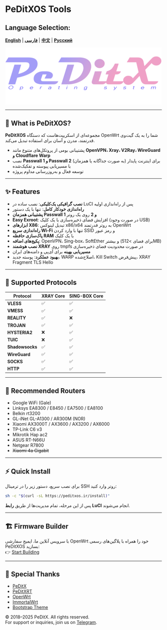 # PeDitXOS Tools  

## Language Selection:

[**English**](README.md) | [**فارسی**](README_fa.md) | [**中文**](README_zh.md) | [**Русский**](README_ru.md)

![PeDitX Banner](https://raw.githubusercontent.com/peditx/luci-theme-peditx/refs/heads/main/luasrc/brand.png)  

---

## 🚀 What is PeDitXOS?  
**PeDitXOS** مجموعه‌ای از اسکریپت‌هاست که دستگاه OpenWrt شما را به یک گیت‌وی قدرتمند، مدرن و آسان برای استفاده تبدیل می‌کند.  

- پشتیبانی بومی از پروتکل‌های متنوع مانند **OpenVPN، Xray، V2Ray، WireGuard و Cloudflare Warp**  
- نصب **Passwall 1 و Passwall 2** (به صورت جداگانه یا همزمان) برای اینترنت پایدار با مسیریابی پیوسته و تفکیک‌شده  
- توسعه فعال و به‌روزرسانی مداوم پروژه  

---

## ✨ Features  
- **نصب گرافیکی یک‌کلیکی**: نصب ساده در LuCI پس از راه‌اندازی اولیه  
- **راه‌اندازی خودکار کامل**: تنها با یک دستور  
- **پشتیبانی همزمان Passwall 1 و 2** روی یک روتر  
- **Easy Exroot**: افزایش فضای ذخیره‌سازی با یک کلیک (در صورت وجود USB)  
- **ابزارهای X86**: تبدیل لینوکس x86/x64 به روتر قدرتمند OpenWrt  
- **راه‌اندازی سریع Wi-Fi** تنها با وارد کردن SSID و رمز عبور  
- **پاک‌سازی حافظه RAM** با یک کلیک  
- **پکیج‌های اضافه**: OpenVPN، Sing-box، SoftEther و بیشتر (برای فضای >512MB)  
- **نصب هوشمند XRAY** روی tmpfs در صورت محدودیت فضای ذخیره‌سازی  
- **مسیریابی بهینه** برای آی‌پی و دامنه‌های ایران  
- **بهبود عملکرد**: پوسته جدید، WARP اصلاح‌شده، Kill Switch پیش‌فرض، XRAY Fragment TLS Hello  

---

## 📡 Supported Protocols  

| Protocol      | XRAY Core | SING-BOX Core |
|---------------|-----------|---------------|
| **VLESS**     | ✅         | ✅             |
| **VMESS**     | ✅         | ✅             |
| **REALITY**   | ✅         | ❌             |
| **TROJAN**    | ✅         | ✅             |
| **HYSTERIA2** | ❌         | ✅             |
| **TUIC**      | ❌         | ✅             |
| **Shadowsocks** | ✅       | ✅             |
| **WireGuard** | ✅         | ✅             |
| **SOCKS**     | ✅         | ✅             |
| **HTTP**      | ✅         | ✅             |

---

## 📶 Recommended Routers  
- Google WiFi (Gale)  
- Linksys EA8300 / E8450 / EA7500 / EA8100  
- Belkin rt3200  
- GL-iNet GL-A1300 / AR300M (NOR)  
- Xiaomi AX3000T / AX3600 / AX3200 / AX6000  
- TP-Link C6 v3  
- Mikrotik Hap ac2  
- ASUS RT-N66U  
- Netgear R7800  
- ~~Xiaomi 4a Gigabit~~  

---

## ⚡ Quick Install  
برای نصب سریع، دستور زیر را در ترمینال SSH روتر وارد کنید:  

```bash
sh -c "$(curl -sL https://peditxos.ir/install)"
```  

پس از این مرحله، تمام مدیریت‌ها از طریق **رابط LuCI** انجام می‌شوند.  

---

## 🏗️ Firmware Builder  
با سرویس آنلاین ما، ایمیج سفارشی OpenWrt خود را همراه با پلاگین‌های رسمی PeDitXOS بسازید:  
👉 [Start Building](https://peditxos.ir)  

---

## 🙏 Special Thanks  

- [PeDitX](https://github.com/peditx)
- [PeDitXRT](https://github.com/peditx/peditxrt)
- [OpenWrt](https://github.com/openwrt)
- [ImmortalWrt](https://github.com/immortalwrt)
- [Bootstrap Theme](https://github.com/twbs/bootstrap)



© 2018–2025 PeDitX. All rights reserved.  
For support or inquiries, join us on [Telegram](https://t.me/peditx).
